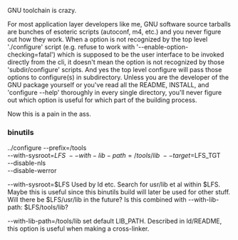 GNU toolchain is crazy.

For most application layer developers like me, GNU software source tarballs are bunches of esoteric scripts (autoconf, m4, etc.) and you never figure out how they work. When a option is not recognized by the top level './configure' script (e.g. refuse to work with '--enable-option-checking=fatal') which is supposed to be the user interface to be invoked directly from the cli, it doesn't mean the option is not recognized by those 'subdir/configure' scripts. And yes the top level configure will pass those options to configure(s) in subdirectory. Unless you are the developer of the GNU package yourself or you've read all the README, INSTALL, and 'configure --help' thoroughly in every single directory, you'll never figure out which option is useful for which part of the building process.

Now this is a pain in the ass.

### binutils
../configure --prefix=/tools            \
             --with-sysroot=$LFS        \
             --with-lib-path=/tools/lib \
             --target=$LFS_TGT          \
             --disable-nls              \
             --disable-werror

--with-sysroot=$LFS
	Used by ld etc. Search for usr/lib et al within $LFS.
	Maybe this is useful since this binutils build will later be used for other stuff.
	Will there be $LFS/usr/lib in the future?
	Is this combined with --with-lib-path: $LFS/tools/lib?
	
--with-lib-path=/tools/lib
	set default LIB_PATH. Described in ld/README, this option is useful when making a cross-linker.
